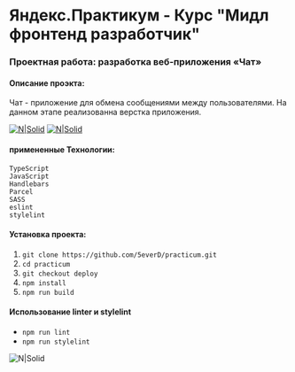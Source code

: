 # Яндекс.Практикум - Курс "Мидл фронтенд разработчик"

### Проектная работа: разработка веб-приложения «Чат»

#### Описание проэкта:

Чат - приложение для обмена сообщениями между пользователями. На данном этапе реализованна верстка приложения.

[![N|Solid](https://img.shields.io/badge/-Посмотреть%20макет%20Figma-orange)](https://www.figma.com/file/jF5fFFzgGOxQeB4CmKWTiE/Chat_external_link?type=design&node-id=0%3A1&t=FrncnjMl5bcihuiA-1)
[![N|Solid](https://img.shields.io/badge/-Посмотреть%20сайт%20на%20Netlify-blue)](https://y-practicum.netlify.app/)

#### примененные Технологии:

```
TypeScript
JavaScript
Handlebars
Parcel
SASS
eslint
stylelint
```

#### Установка проекта:

1. `git clone https://github.com/5everD/practicum.git`
2. `cd practicum`
3. `git checkout deploy`
4. `npm install`
5. `npm run build`

#### Использование linter и stylelint

- `npm run lint`
- `npm run stylelint`

![N|Solid](https://img.shields.io/badge/-Всеволод%20Демидов%20©%202023-black)
